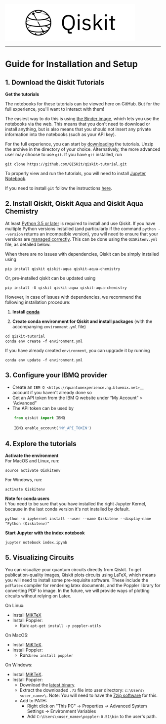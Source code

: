 
<img src="images/qiskit-heading.gif" >

***

# Guide for Installation and Setup

## 1. Download the Qiskit Tutorials

**Get the tutorials**<BR>

The notebooks for these tutorials can be viewed here on GitHub. But for the full experience, you'll want to interact with them!

The easiest way to do this is using [the Binder image](https://mybinder.org/v2/gh/QISKit/qiskit-tutorial/master?filepath=index.ipynb), which lets you use the notebooks via the web. This means that you don't need to download or install anything, but is also means that you should not insert any private information into the notebooks (such as your API key).

For the full experience, you can start by [downloading](https://github.com/QISKit/qiskit-tutorial/archive/master.zip) the tutorials. Unzip the archive in the directory of your choice. Alternatively, the more advanced user may choose to use `git`. If you have `git` installed, run

```
git clone https://github.com/QISKit/qiskit-tutorial.git
```

To properly view and run the tutorials, you will need to install [Jupyter Notebook](https://jupyter.readthedocs.io/en/latest/install.html).

If you need to install `git` follow the instructions [here](https://help.github.com/articles/set-up-git/).


## 2. Install Qiskit, Qiskit Aqua and Qiskit Aqua Chemistry

At least [Python 3.5 or later](https://www.python.org/downloads/) is required to install and use Qiskit. If you have multiple Python versions installed (and particularly if the command `python --version` returns an incompatble version), you will need to ensure that your versions are [managed correctly](https://conda.io/docs/user-guide/tasks/manage-python.html). This can be done using the `QISKitenv.yml` file, as detailed below.

When there are no issues with dependencies, Qiskit can be simply installed using

```
pip install qiskit qiskit-aqua qiskit-aqua-chemistry
```

Or, pre-installed qiskit can be updated using

```
pip install -U qiskit qiskit-aqua qiskit-aqua-chemistry
```

However, in case of issues with dependencies, we recommend the following installation procedure:

1. **Install [conda](https://conda.io/docs/index.html)**

2. **Create conda environment for Qiskit and install packages** (with the accompanying `environment.yml` file)

```
cd qiskit-tutorial
conda env create -f environment.yml
```

If you have already created `environment`, you can upgrade it by running

```
conda env update -f environment.yml
```


## 3. Configure your IBMQ provider

-  Create an `IBM Q <https://quantumexperience.ng.bluemix.net>`__ account if
   you haven't already done so
-  Get an API token from the IBM Q website under “My
   Account” > “Advanced”
-  The API token can be used by

```python
    from qiskit import IBMQ

    IBMQ.enable_account('MY_API_TOKEN')
```



## 4. Explore the tutorials

**Activate the environment**<BR>
For MacOS and Linux, run:

```
source activate Qiskitenv
```

For Windows, run:

```
activate Qiskitenv
```
**Note for conda users**<BR>t
You need to be sure that you have installed the right Jupyter Kernel, because in the last conda version it's not installed by default.

```
python -m ipykernel install --user --name Qiskitenv --display-name "Python (Qiskitenv)"
```

**Start Jupyter with the index notebook**<BR>

```
jupyter notebook index.ipynb
```

## 5. Visualizing Circuits
You can visualize your quantum circuits directly from Qiskit. To get publication-quality images, Qiskit plots circuits using LaTeX, which means you will need to install some pre-requisite software. These include the `pdflatex` compiler for rendering latex documents, and the Poppler library for converting PDF to image. In the future, we will provide ways of plotting circuits without relying on Latex.

On Linux:

- Install [MiKTeX](https://miktex.org/download#unx)
- Install Poppler:
	- Run: ```apt-get install -y poppler-utils```

On MacOS:

- Install [MiKTeX](https://miktex.org/download).
- Install Poppler:
	- Run:```brew install poppler```

On Windows:

- Install [MiKTeX](https://miktex.org/download).
- Install Poppler:
	- Download the [latest binary](http://blog.alivate.com.au/wp-content/uploads/2017/01/poppler-0.51_x86.7z).
	- Extract the downloaded `.7z` file into user directory:
`c:\Users\<user_name>\`.
Note: You will need to have the [7zip software](https://www.7-zip.org/download.html) for this.
	- Add to PATH:
		- Right click on "This PC" -> Properties -> Advanced System Settings -> Environment Variables
		- Add `C:\Users\<user_name>\poppler-0.51\bin` to the user's path.

